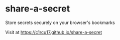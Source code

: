 # share-a-secret
Store secrets securely on your browser's bookmarks

Visit at https://c1rcu17.github.io/share-a-secret
